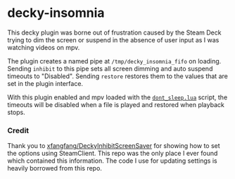 # decky-insomnia

This decky plugin was borne out of frustration caused by the Steam Deck
trying to dim the screen or suspend in the absence of user input as I was watching
videos on mpv.

The plugin creates a named pipe at `/tmp/decky_insomnia_fifo` on loading. Sending `inhibit`
to this pipe sets all screen dimming and auto suspend timeouts to "Disabled". Sending
`restore` restores them to the values that are set in the plugin interface.

With this plugin enabled and mpv loaded with the [`dont_sleep.lua`](./mpv_script/dont_sleep.lua) script,
the timeouts will be disabled when a file is played and restored when playback stops.

### Credit

Thank you to [xfangfang/DeckyInhibitScreenSaver](https://github.com/xfangfang/DeckyInhibitScreenSaver) for
showing how to set the options using SteamClient. This repo was the only place I ever found which
contained this information. The code I use for updating settings is heavily borrowed from this repo.
